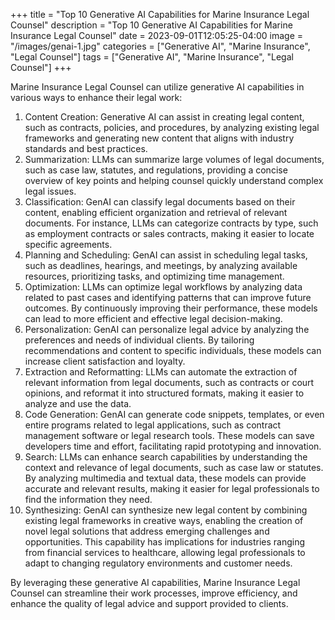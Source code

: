 +++
title = "Top 10 Generative AI Capabilities for Marine Insurance Legal Counsel"
description = "Top 10 Generative AI Capabilities for Marine Insurance Legal Counsel"
date = 2023-09-01T12:05:25-04:00
image = "/images/genai-1.jpg"
categories = ["Generative AI", "Marine Insurance", "Legal Counsel"]
tags = ["Generative AI", "Marine Insurance", "Legal Counsel"]
+++

 Marine Insurance Legal Counsel can utilize generative AI capabilities in various ways to enhance their legal work:

1. Content Creation: Generative AI can assist in creating legal content, such as contracts, policies, and procedures, by analyzing existing legal frameworks and generating new content that aligns with industry standards and best practices.
2. Summarization: LLMs can summarize large volumes of legal documents, such as case law, statutes, and regulations, providing a concise overview of key points and helping counsel quickly understand complex legal issues.
3. Classification: GenAI can classify legal documents based on their content, enabling efficient organization and retrieval of relevant documents. For instance, LLMs can categorize contracts by type, such as employment contracts or sales contracts, making it easier to locate specific agreements.
4. Planning and Scheduling: GenAI can assist in scheduling legal tasks, such as deadlines, hearings, and meetings, by analyzing available resources, prioritizing tasks, and optimizing time management.
5. Optimization: LLMs can optimize legal workflows by analyzing data related to past cases and identifying patterns that can improve future outcomes. By continuously improving their performance, these models can lead to more efficient and effective legal decision-making.
6. Personalization: GenAI can personalize legal advice by analyzing the preferences and needs of individual clients. By tailoring recommendations and content to specific individuals, these models can increase client satisfaction and loyalty.
7. Extraction and Reformatting: LLMs can automate the extraction of relevant information from legal documents, such as contracts or court opinions, and reformat it into structured formats, making it easier to analyze and use the data.
8. Code Generation: GenAI can generate code snippets, templates, or even entire programs related to legal applications, such as contract management software or legal research tools. These models can save developers time and effort, facilitating rapid prototyping and innovation.
9. Search: LLMs can enhance search capabilities by understanding the context and relevance of legal documents, such as case law or statutes. By analyzing multimedia and textual data, these models can provide accurate and relevant results, making it easier for legal professionals to find the information they need.
10. Synthesizing: GenAI can synthesize new legal content by combining existing legal frameworks in creative ways, enabling the creation of novel legal solutions that address emerging challenges and opportunities. This capability has implications for industries ranging from financial services to healthcare, allowing legal professionals to adapt to changing regulatory environments and customer needs.

By leveraging these generative AI capabilities, Marine Insurance Legal Counsel can streamline their work processes, improve efficiency, and enhance the quality of legal advice and support provided to clients.